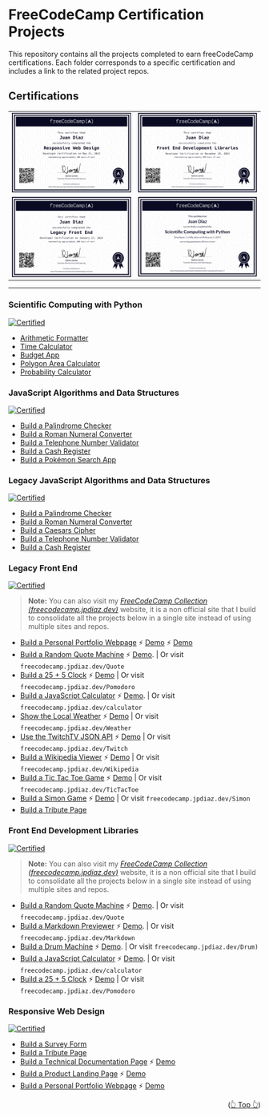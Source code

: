 <div id="top"></div>

# FreeCodeCamp Certification Projects

This repository contains all the projects completed to earn freeCodeCamp certifications. Each folder corresponds to a specific certification and includes a link to the related project repos.

## Certifications

|                                                                                                                                               |                                                                                                                                                                                 |
| --------------------------------------------------------------------------------------------------------------------------------------------- | ------------------------------------------------------------------------------------------------------------------------------------------------------------------------------- |
| [![responsiveWebDesign](./certifications/responsiveWebDesign.png)](https://www.freecodecamp.org/certification/1diazdev/responsive-web-design) | [![frontEndDevLibraries](./certifications/frontEndDevLibraries.png)](https://www.freecodecamp.org/certification/1diazdev/front-end-development-libraries)                       |
| [![legacyFrontEnd](./certifications/legacyFrontEnd.png)](https://www.freecodecamp.org/certification/1diazdev/legacy-front-end)                | [![scientificComputingWithPython](./certifications/scientificComputingWithPython.png)](https://www.freecodecamp.org/certification/1diazdev/scientific-computing-with-python-v7) |

---

<!-- ### Relational Database 2025

- [Celestial Bodies Database]()
- [World Cup Database]()
- [Salon Appointment Scheduler]()
- [Periodic Table Database]()
- [Number Guessing Game]()

### Full Stack Certification 2025

- [HTML]()
- [CSS]()
- [JavaScript]()
- [Front End Libraries]()
- [Relational Database]()
- [Backend javascript]()
- [Python]() -->

<!-- ### Data Analysis with Python
- [Mean-Variance-Standard Deviation Calculator](./DataAnalysiswithPython)
- [Demo graphic Data Analyzer](./DataAnalysiswithPython)
- [Medical Data Visualizer](./DataAnalysiswithPython)
- [Page View Time Series Visualizer](./DataAnalysiswithPython)
- [Sea Level Predictor](./DataAnalysiswithPython) -->

<!-- ### Machine Learning with Python
- [Rock Paper Scissors](./MachineLearningwithPython)
- [Cat and Dog Image Classifier](./MachineLearningwithPython)
- [Book Recommendation Engine using KNN](./MachineLearningwithPython)
- [Linear Regression Health Costs Calculator](./MachineLearningwithPython)
- [Neural Network SMS Text Classifier](./MachineLearningwithPython) -->

### Scientific Computing with Python

 <!-- | [Certified in 2025](https://www.freecodecamp.org/certification/1diazdev/scientific-computing-with-python-v7) -->

[![Certified](https://img.shields.io/badge/freeCodeCamp_Certified_in_2025-0A0A23.svg?style=for-the-badge&logo=freeCodeCamp&logoColor=white)](https://www.freecodecamp.org/certification/1diazdev/scientific-computing-with-python-v7)

- [Arithmetic Formatter](./ScientificComputingWithPython/ArithmeticFormatter)
- [Time Calculator](./ScientificComputingWithPython/TimeCalculator)
- [Budget App](./ScientificComputingWithPython/BudgetApp)
- [Polygon Area Calculator](./ScientificComputingwithPython/PolygonAreaCalculator)
- [Probability Calculator](./ScientificComputingWithPython/ProbabilityCalculator)

### JavaScript Algorithms and Data Structures

[![Certified](https://img.shields.io/badge/freeCodeCamp_Certified_in_2025-0A0A23.svg?style=for-the-badge&logo=freeCodeCamp&logoColor=white)]()

- [Build a Palindrome Checker](./JavaScriptAlgorithmsAndDataStructures/PalindromeChecker)
- [Build a Roman Numeral Converter](./JavaScriptAlgorithmsAndDataStructures/RomanNumeralConverter)
- [Build a Telephone Number Validator](./JavaScriptAlgorithmsAndDataStructures/TelephoneNumberValidator)
- [Build a Cash Register](./JavaScriptAlgorithmsAndDataStructures/CashRegister)
- [Build a Pokémon Search App](./JavaScriptAlgorithmsAndDataStructures/PokemonSearchApp)

### Legacy JavaScript Algorithms and Data Structures

[![Certified](https://img.shields.io/badge/freeCodeCamp_Certified_in_2025-0A0A23.svg?style=for-the-badge&logo=freeCodeCamp&logoColor=white)]()

- [Build a Palindrome Checker](./LegacyJavaScriptAlgorithmsAndDataStructures/PalindromeChecker)
- [Build a Roman Numeral Converter](./LegacyJavaScriptAlgorithmsAndDataStructures/RomanNumeralConverter)
- [Build a Caesars Cipher](./LegacyJavaScriptAlgorithmsAndDataStructures/CaesarsCipher)
- [Build a Telephone Number Validator](./LegacyJavaScriptAlgorithmsAndDataStructures/TelephoneNumberValidator)
- [Build a Cash Register](./LegacyJavaScriptAlgorithmsAndDataStructures/CashRegister)

### Legacy Front End

 <!-- | [Certified in 2024](https://www.freecodecamp.org/certification/1diazdev/legacy-front-end) -->

[![Certified](https://img.shields.io/badge/freeCodeCamp_Certified_in_2024-0A0A23.svg?style=for-the-badge&logo=freeCodeCamp&logoColor=white)](https://www.freecodecamp.org/certification/1diazdev/legacy-front-end)

> **Note:** You can also visit my _[FreeCodeCamp Collection (freecodecamp.jpdiaz.dev)](https://freecodecamp.jpdiaz.dev)_ website, it is a non official site that I build to consolidate all the projects below in a single site instead of using multiple sites and repos.

- [Build a Personal Portfolio Webpage](https://github.com/JuanPabloDiaz/freecodecamp) ⚡ [Demo](https://freecodecamp.jpdiaz.dev) ⚡ [Demo](https://codepen.io/1diazdev/pen/EzNaQV)
- [Build a Random Quote Machine](https://github.com/JuanPabloDiaz/random-quote-generator) ⚡ [Demo](https://quote.jpdiaz.dev). | Or visit `freecodecamp.jpdiaz.dev/Quote`
- [Build a 25 + 5 Clock](https://github.com/JuanPabloDiaz/25-5_clock) ⚡ [Demo](https://25.jpdiaz.dev) | Or visit `freecodecamp.jpdiaz.dev/Pomodoro`
- [Build a JavaScript Calculator](https://github.com/JuanPabloDiaz/calculator) ⚡ [Demo](https://math.jpdiaz.dev). | Or visit `freecodecamp.jpdiaz.dev/calculator`
- [Show the Local Weather](https://github.com/JuanPabloDiaz/weather) ⚡ [Demo](https://weather.jpdiaz.dev) | Or visit `freecodecamp.jpdiaz.dev/Weather`
- [Use the TwitchTV JSON API](https://github.com/JuanPabloDiaz/twitch) ⚡ [Demo](https://twitch.jpdiaz.dev) | Or visit `freecodecamp.jpdiaz.dev/Twitch`
- [Build a Wikipedia Viewer](https://github.com/JuanPabloDiaz/wikipediaViewer) ⚡ [Demo](https://wiki.jpdiaz.dev) | Or visit `freecodecamp.jpdiaz.dev/Wikipedia`
- [Build a Tic Tac Toe Game](https://github.com/JuanPabloDiaz/ticTacToe) ⚡ [Demo](https://tictactoe.jpdiaz.dev) | Or visit `freecodecamp.jpdiaz.dev/TicTacToe`
- [Build a Simon Game](https://github.com/JuanPabloDiaz/simonGame) ⚡ [Demo](https://simon.jpdiaz.dev) | Or visit `freecodecamp.jpdiaz.dev/Simon`
- [Build a Tribute Page ](https://codepen.io/1diazdev/pen/wJWJEZ?editors=1000)

### Front End Development Libraries

 <!-- | [Certified in 2023](https://www.freecodecamp.org/certification/1diazdev/front-end-development-libraries) -->

[![Certified](https://img.shields.io/badge/freeCodeCamp_Certified_in_2023-0A0A23.svg?style=for-the-badge&logo=freeCodeCamp&logoColor=white)](https://www.freecodecamp.org/certification/1diazdev/front-end-development-libraries)

> **Note:** You can also visit my _[FreeCodeCamp Collection (freecodecamp.jpdiaz.dev)](https://freecodecamp.jpdiaz.dev)_ website, it is a non official site that I build to consolidate all the projects below in a single site instead of using multiple sites and repos.

- [Build a Random Quote Machine](https://github.com/JuanPabloDiaz/random-quote-generator) ⚡ [Demo](https://quote.jpdiaz.dev). | Or visit `freecodecamp.jpdiaz.dev/Quote`
- [Build a Markdown Previewer](https://github.com/JuanPabloDiaz/markdownPreviewer) ⚡ [Demo](https://markdown.jpdiaz.dev). | Or visit `freecodecamp.jpdiaz.dev/Markdown`
- [Build a Drum Machine](https://github.com/JuanPabloDiaz/drumMachine) ⚡ [Demo](https://drum.jpdiaz.dev). | Or visit `freecodecamp.jpdiaz.dev/Drum)`
- [Build a JavaScript Calculator](https://github.com/JuanPabloDiaz/calculator) ⚡ [Demo](https://math.jpdiaz.dev). | Or visit `freecodecamp.jpdiaz.dev/calculator`
- [Build a 25 + 5 Clock](https://github.com/JuanPabloDiaz/25-5_clock) ⚡ [Demo](https://25.jpdiaz.dev) | Or visit `freecodecamp.jpdiaz.dev/Pomodoro`

### Responsive Web Design

 <!-- [![Certified](https://img.shields.io/badge/freeCodeCamp_Certified_in_2022-0A0A23.svg?style=for-the-badge&logo=freeCodeCamp&logoColor=white)](https://www.freecodecamp.org/certification/1diazdev/responsive-web-design) -->

 <!-- | [Certified in 2022](https://www.freecodecamp.org/certification/1diazdev/responsive-web-design) -->

[![Certified](https://img.shields.io/badge/freeCodeCamp_Certified_in_2022-0A0A23.svg?style=for-the-badge&logo=freeCodeCamp&logoColor=white)](https://www.freecodecamp.org/certification/1diazdev/responsive-web-design)

- [Build a Survey Form](https://codepen.io/1diazdev/pen/KLNpgw)
- [Build a Tribute Page](https://codepen.io/1diazdev/pen/wJWJEZ?editors=1000)
- [Build a Technical Documentation Page](https://github.com/JuanPabloDiaz/doc) ⚡ [Demo](https://docs.jpdiaz.dev)
- [Build a Product Landing Page](https://github.com/JuanPabloDiaz/landingZone) ⚡ [Demo](https://lp.jpdiaz.dev)
- [Build a Personal Portfolio Webpage](https://github.com/JuanPabloDiaz/jpdiaz) ⚡ [Demo](https://jpdiaz.dev)

<p align="right">(<a href="#top">👆 Top 👆</a>)</p>
